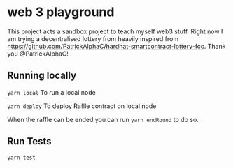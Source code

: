# web 3 playground

This project acts a sandbox project to teach myself web3 stuff.
Right now I am trying a decentralised lottery from heavily inspired from https://github.com/PatrickAlphaC/hardhat-smartcontract-lottery-fcc. Thank you @PatrickAlphaC!

## Running locally

`yarn local` To run a local node

`yarn deploy` To deploy Raflle contract on local node

When the raffle can be ended you can run `yarn endRound` to do so.

## Run Tests

`yarn test`